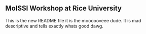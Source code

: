## MolSSI Workshop at Rice University

This is the new README file it is the moooooveee dude. It is mad descriptive and tells
exactly whats good dawg.